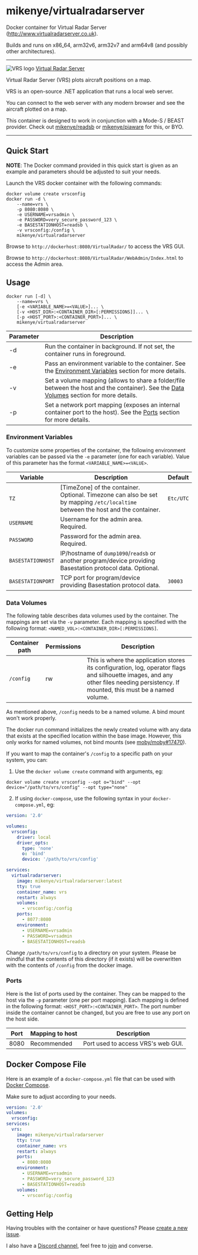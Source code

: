# mikenye/virtualradarserver

Docker container for Virtual Radar Server (http://www.virtualradarserver.co.uk).

Builds and runs on x86_64, arm32v6, arm32v7 and arm64v8 (and possibly other architectures).

---

![VRS logo](https://github.com/mikenye/docker-virtualradarserver/raw/master/vrs-logo.png) [Virtual Radar Server](http://www.virtualradarserver.co.uk)

Virtual Radar Server (VRS) plots aircraft positions on a map.

VRS is an open-source .NET application that runs a local web server.

You can connect to the web server with any modern browser and see the aircraft plotted on a map.

This container is designed to work in conjunction with a Mode-S / BEAST provider. Check out [mikenye/readsb](https://hub.docker.com/repository/docker/mikenye/readsb) or [mikenye/piaware](https://hub.docker.com/repository/docker/mikenye/piaware) for this, or BYO.

---

## Quick Start

**NOTE**: The Docker command provided in this quick start is given as an example and parameters should be adjusted to suit your needs.

Launch the VRS docker container with the following commands:

```
docker volume create vrsconfig
docker run -d \
    --name=vrs \
    -p 8080:8080 \
    -e USERNAME=vrsadmin \
    -e PASSWORD=very_secure_password_123 \
    -e BASESTATIONHOST=readsb \
    -v vrsconfig:/config \
    mikenye/virtualradarserver 
```

Browse to `http://dockerhost:8080/VirtualRadar/` to access the VRS GUI.

Browse to `http://dockerhost:8080/VirtualRadar/WebAdmin/Index.html` to access the Admin area.

## Usage

```
docker run [-d] \
    --name=vrs \
    [-e <VARIABLE_NAME>=<VALUE>]... \
    [-v <HOST_DIR>:<CONTAINER_DIR>[:PERMISSIONS]]... \
    [-p <HOST_PORT>:<CONTAINER_PORT>]... \
    mikenye/virtualradarserver
```
| Parameter | Description |
|-----------|-------------|
| -d        | Run the container in background.  If not set, the container runs in foreground. |
| -e        | Pass an environment variable to the container.  See the [Environment Variables](#environment-variables) section for more details. |
| -v        | Set a volume mapping (allows to share a folder/file between the host and the container).  See the [Data Volumes](#data-volumes) section for more details. |
| -p        | Set a network port mapping (exposes an internal container port to the host).  See the [Ports](#ports) section for more details. |

### Environment Variables

To customize some properties of the container, the following environment
variables can be passed via the `-e` parameter (one for each variable).  Value
of this parameter has the format `<VARIABLE_NAME>=<VALUE>`.

| Variable       | Description                                  | Default |
|----------------|----------------------------------------------|---------|
|`TZ`| [TimeZone] of the container. Optional. Timezone can also be set by mapping `/etc/localtime` between the host and the container. | `Etc/UTC` |
|`USERNAME`|Username for the admin area. Required.| |
|`PASSWORD`|Password for the admin area. Required.| |
|`BASESTATIONHOST`|IP/hostname of `dump1090`/`readsb` or another program/device providing Basestation protocol data. Optional.| |
|`BASESTATIONPORT`|TCP port for program/device providing Basestation protocol data.| `30003` |

### Data Volumes

The following table describes data volumes used by the container.  The mappings
are set via the `-v` parameter.  Each mapping is specified with the following
format: `<NAMED_VOL>:<CONTAINER_DIR>[:PERMISSIONS]`.

| Container path  | Permissions | Description |
|-----------------|-------------|-------------|
|`/config`| rw | This is where the application stores its configuration, log, operator flags and silhouette images, and any other files needing persistency. If mounted, this must be a named volume.|

As mentioned above, `/config` needs to be a named volume. A bind mount won't work properly.

The docker run command initializes the newly created volume with any data that exists at the specified location within the base image. However, this only works for named volumes, not bind mounts (see [moby/moby#17470](https://github.com/moby/moby/issues/17470)).

If you want to map the container's `/config` to a specific path on your system, you can:

1.  Use the `docker volume create` command with arguments, eg:

```shell
docker volume create vrsconfig --opt o="bind" --opt device="/path/to/vrs/config" --opt type="none"
```

2.  If using `docker-compose`, use the following syntax in your `docker-compose.yml`, eg:

```yaml
version: '2.0'

volumes:
  vrsconfig:
    driver: local
    driver_opts:
      type: 'none'
      o: 'bind'
      device: '/path/to/vrs/config'

services:
  virtualradarserver:
    image: mikenye/virtualradarserver:latest
    tty: true
    container_name: vrs
    restart: always
    volumes:
      - vrsconfig:/config
    ports:
      - 8077:8080
    environment:
      - USERNAME=vrsadmin
      - PASSWORD=vrsadmin
      - BASESTATIONHOST=readsb
```

Change `/path/to/vrs/config` to a directory on your system. Please be mindful that the contents of this directory (if it exists) will be overwritten with the contents of `/config` from the docker image.

### Ports

Here is the list of ports used by the container.  They can be mapped to the host
via the `-p` parameter (one per port mapping).  Each mapping is defined in the
following format: `<HOST_PORT>:<CONTAINER_PORT>`.  The port number inside the
container cannot be changed, but you are free to use any port on the host side.

| Port | Mapping to host | Description |
|------|-----------------|-------------|
| 8080 | Recommended | Port used to access VRS's web GUI. |

## Docker Compose File

Here is an example of a `docker-compose.yml` file that can be used with
[Docker Compose](https://docs.docker.com/compose/overview/).

Make sure to adjust according to your needs.

```yaml
version: '2.0'
volumes:
  vrsconfig:
services:
  vrs:
    image: mikenye/virtualradarserver
    tty: true
    container_name: vrs
    restart: always
    ports:
      - 8080:8080
    environment:
      - USERNAME=vrsadmin
      - PASSWORD=very_secure_password_123
      - BASESTATIONHOST=readsb
    volumes:
      - vrsconfig:/config
```

## Getting Help

Having troubles with the container or have questions?  Please [create a new issue](https://github.com/mikenye/docker-virtualradarserver/issues).

I also have a [Discord channel](https://discord.gg/sTf9uYF), feel free to [join](https://discord.gg/sTf9uYF) and converse.
